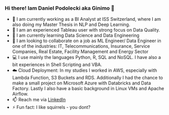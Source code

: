 ### Hi there! Iam Daniel Podolecki aka Ginimo 👋

- 🔭 I am currently working as a BI Analyst at ISS Switzerland, where I am also doing my Master Thesis in NLP and Deep Learning.
- 💪 I am an experienced Tableau user with strong focus on Data Quality.
- 🌱 I am currently learning Data Science and Data Engineering
- 👯 I am looking to collaborate on a job as ML Engineer/ Data Engineer in one of the industries: IT, Telecommunications, Insurance, Service Companies, Real Estate, Facility Management and Energy Sector
- 💻 I use mainly the languages Python, R, SQL and NoSQL. I have also a bit experiences in Shell Scripting and VBA.
- ☁️ Cloud Deployment: In my studies I worked in AWS, especially with Lambda Function, S3 Buckets and RDS. Additionally I had the chance to make a small project on Microsoft Azure with Databricks and Data Factory. Lastly I also have a basic background in Linux VMs and Apache Airflow. 
- 📫 Reach me via [LinkedIn](https://www.linkedin.com/in/daniel-podolecki-97a71b185/) 
- ⚡ Fun fact: I like squirrels - you dont?
